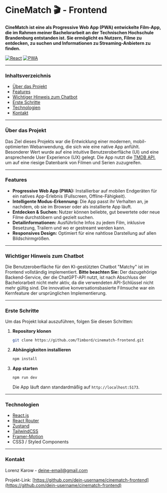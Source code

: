 # CineMatch 🎬 - Frontend

**CineMatch ist eine als Progressive Web App (PWA) entwickelte Film-App, die im Rahmen meiner Bachelorarbeit an der Technischen Hochschule Brandenburg entstanden ist. Sie ermöglicht es Nutzern, Filme zu entdecken, zu suchen und Informationen zu Streaming-Anbietern zu finden.**

[![React](https://img.shields.io/badge/React-20232A?style=for-the-badge&logo=react&logoColor=61DAFB)](https://reactjs.org/)
[![PWA](https://img.shields.io/badge/PWA-5A0FC8?style=for-the-badge&logo=pwa&logoColor=white)](https://web.dev/progressive-web-apps/)

---

### Inhaltsverzeichnis

- [Über das Projekt](#über-das-projekt)
- [Features](#features)
- [Wichtiger Hinweis zum Chatbot](#wichtiger-hinweis-zum-chatbot)
- [Erste Schritte](#erste-schritte)
- [Technologien](#technologien)
- [Kontakt](#kontakt)

---

### Über das Projekt

Das Ziel dieses Projekts war die Entwicklung einer modernen, mobil-optimierten Webanwendung, die sich wie eine native App anfühlt. Besonderer Wert wurde auf eine intuitive Benutzeroberfläche (UI) und eine ansprechende User Experience (UX) gelegt. Die App nutzt die [TMDB API](https://www.themoviedb.org/documentation/api), um auf eine riesige Datenbank von Filmen und Serien zuzugreifen.

---

### Features

- **Progressive Web App (PWA):** Installierbar auf mobilen Endgeräten für ein natives App-Erlebnis (Fullscreen, Offline-Fähigkeit).
- **Intelligente Modus-Erkennung:** Die App passt ihr Verhalten an, je nachdem, ob sie im Browser oder als installierte App läuft.
- **Entdecken & Suchen:** Nutzer können beliebte, gut bewertete oder neue Filme durchstöbern und gezielt suchen.
- **Detailinformationen:** Ausführliche Infos zu jedem Film, inklusive Besetzung, Trailern und wo er gestreamt werden kann.
- **Responsives Design:** Optimiert für eine nahtlose Darstellung auf allen Bildschirmgrößen.

---

### Wichtiger Hinweis zum Chatbot

Die Benutzeroberfläche für den KI-gestützten Chatbot "Matchy" ist im Frontend vollständig implementiert. **Bitte beachten Sie:** Der dazugehörige Backend-Service, der die ChatGPT-API nutzt, ist nach Abschluss der Bachelorarbeit nicht mehr aktiv, da die verwendeten API-Schlüssel nicht mehr gültig sind. Die innovative konversationsbasierte Filmsuche war ein Kernfeature der ursprünglichen Implementierung.

---

### Erste Schritte

Um das Projekt lokal auszuführen, folgen Sie diesen Schritten:

1.  **Repository klonen**
    ```sh
    git clone https://github.com/Timbord/cinematch-frontend.git
    ```
2.  **Abhängigkeiten installieren**
    ```sh
    npm install
    ```
3.  **App starten**
    ```sh
    npm run dev
    ```
    Die App läuft dann standardmäßig auf `http://localhost:5173`.

---

### Technologien

- [React.js](https://reactjs.org/)
- [React Router](https://reactrouter.com/)
- [Zustand](https://github.com/pmndrs/zustand)
- [TailwindCSS](https://tailwindcss.com)
- [Framer-Motion](https://motion.dev)
- CSS3 / Styled Components

---

### Kontakt

Lorenz Karow - [deine-email@gmail.com](mailto:deine-email@gmail.com)

Projekt-Link: [https://github.com/dein-username/cinematch-frontend](https://github.com/dein-username/cinematch-frontend)
